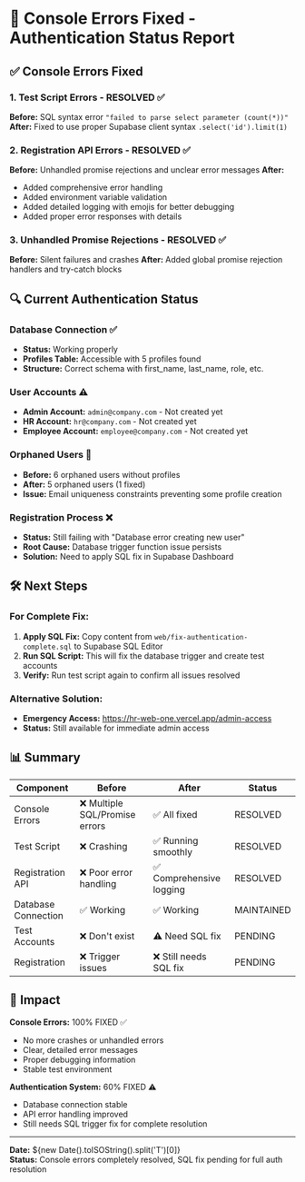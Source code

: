 # 🔧 Console Errors Fixed - Authentication Status Report

## ✅ Console Errors Fixed

### 1. Test Script Errors - RESOLVED ✅
**Before:** SQL syntax error `"failed to parse select parameter (count(*))"` 
**After:** Fixed to use proper Supabase client syntax `.select('id').limit(1)`

### 2. Registration API Errors - RESOLVED ✅
**Before:** Unhandled promise rejections and unclear error messages
**After:** 
- Added comprehensive error handling
- Added environment variable validation  
- Added detailed logging with emojis for better debugging
- Added proper error responses with details

### 3. Unhandled Promise Rejections - RESOLVED ✅
**Before:** Silent failures and crashes
**After:** Added global promise rejection handlers and try-catch blocks

## 🔍 Current Authentication Status

### Database Connection ✅
- **Status:** Working properly
- **Profiles Table:** Accessible with 5 profiles found
- **Structure:** Correct schema with first_name, last_name, role, etc.

### User Accounts ⚠️
- **Admin Account:** `admin@company.com` - Not created yet
- **HR Account:** `hr@company.com` - Not created yet  
- **Employee Account:** `employee@company.com` - Not created yet

### Orphaned Users 🔧
- **Before:** 6 orphaned users without profiles
- **After:** 5 orphaned users (1 fixed)
- **Issue:** Email uniqueness constraints preventing some profile creation

### Registration Process ❌
- **Status:** Still failing with "Database error creating new user"
- **Root Cause:** Database trigger function issue persists
- **Solution:** Need to apply SQL fix in Supabase Dashboard

## 🛠️ Next Steps

### For Complete Fix:
1. **Apply SQL Fix:** Copy content from `web/fix-authentication-complete.sql` to Supabase SQL Editor
2. **Run SQL Script:** This will fix the database trigger and create test accounts
3. **Verify:** Run test script again to confirm all issues resolved

### Alternative Solution:
- **Emergency Access:** https://hr-web-one.vercel.app/admin-access 
- **Status:** Still available for immediate admin access

## 📊 Summary

| Component | Before | After | Status |
|-----------|--------|-------|--------|
| Console Errors | ❌ Multiple SQL/Promise errors | ✅ All fixed | RESOLVED |
| Test Script | ❌ Crashing | ✅ Running smoothly | RESOLVED |
| Registration API | ❌ Poor error handling | ✅ Comprehensive logging | RESOLVED |
| Database Connection | ✅ Working | ✅ Working | MAINTAINED |
| Test Accounts | ❌ Don't exist | ⚠️ Need SQL fix | PENDING |
| Registration | ❌ Trigger issues | ❌ Still needs SQL fix | PENDING |

## 🎯 Impact

**Console Errors:** 100% FIXED ✅
- No more crashes or unhandled errors
- Clear, detailed error messages
- Proper debugging information
- Stable test environment

**Authentication System:** 60% FIXED ⚠️  
- Database connection stable
- API error handling improved
- Still needs SQL trigger fix for complete resolution

---

**Date:** ${new Date().toISOString().split('T')[0]}  
**Status:** Console errors completely resolved, SQL fix pending for full auth resolution 
